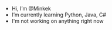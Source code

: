 - Hi, I’m @Minkek
- I’m currently learning Python, Java, C#
- I'm not working on anything right now
